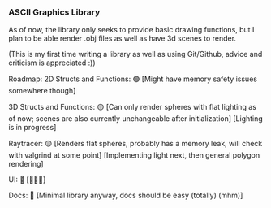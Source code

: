 ### ASCII Graphics Library

As of now, the library only seeks to provide basic drawing functions, but I plan to be able render .obj files as well as have 3d scenes to render.

(This is my first time writing a library as well as using Git/Github, advice and criticism is appreciated :))

Roadmap:
2D Structs and Functions: 🟢
[Might have memory safety issues somewhere though]

3D Structs and Functions: 🟡
[Can only render spheres with flat lighting as of now; scenes are also currently unchangeable after initialization]
[Lighting is in progress]

Raytracer: 🟡
[Renders flat spheres, probably has a memory leak, will check with valgrind at some point]
[Implementing light next, then general polygon rendering]

UI: 🔴
[🙂🙂🙂]

Docs: 🔴
[Minimal library anyway, docs should be easy (totally) (mhm)]